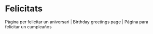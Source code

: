 # Felicitats
Pàgina per felicitar un aniversari | Birthday greetings page | Página para felicitar un cumpleaños
